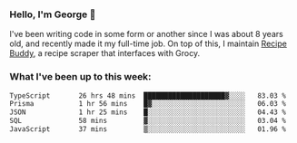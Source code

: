 ### Hello, I'm George 👋

I've been writing code in some form or another since I was about 8 years old, and recently made it my full-time job. On top of this, I maintain [Recipe Buddy](https://github.com/georgegebbett/recipe-buddy), a recipe scraper that interfaces with Grocy.  

<!--
**georgegebbett/georgegebbett** is a ✨ _special_ ✨ repository because its `README.md` (this file) appears on your GitHub profile.

Here are some ideas to get you started:

- 🔭 I’m currently working on ...
- 🌱 I’m currently learning ...
- 👯 I’m looking to collaborate on ...
- 🤔 I’m looking for help with ...
- 💬 Ask me about ...
- 📫 How to reach me: ...
- 😄 Pronouns: ...
- ⚡ Fun fact: ...
-->

### What I've been up to this week:
<!--START_SECTION:waka-->

```txt
TypeScript       26 hrs 48 mins  ████████████████████▓░░░░   83.03 %
Prisma           1 hr 56 mins    █▓░░░░░░░░░░░░░░░░░░░░░░░   06.03 %
JSON             1 hr 25 mins    █░░░░░░░░░░░░░░░░░░░░░░░░   04.43 %
SQL              58 mins         ▓░░░░░░░░░░░░░░░░░░░░░░░░   03.04 %
JavaScript       37 mins         ▒░░░░░░░░░░░░░░░░░░░░░░░░   01.96 %
```

<!--END_SECTION:waka-->
